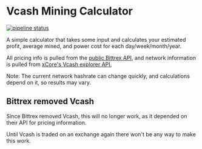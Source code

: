 # Vcash Mining Calculator

[![pipeline status](https://gitlab.com/sum01/vcash-calculator/badges/master/pipeline.svg)](https://gitlab.com/sum01/vcash-calculator/commits/master)

A simple calculator that takes some input and calculates your estimated profit, average mined, and power cost for each day/week/month/year.

All pricing info is pulled from the [public Bittrex API](https://www.bittrex.com/Home/Api), and network information is pulled from [xCore's Vcash explorer API.](https://explorer.vcash.info/info)

Note: The current network hashrate can change quickly, and calculations depend on it, so results may vary.

## Bittrex removed Vcash

Since Bittrex removed Vcash, this will no longer work, as it depended on their API for pricing information.

Until Vcash is traded on an exchange again there won't be any way to make this work.
